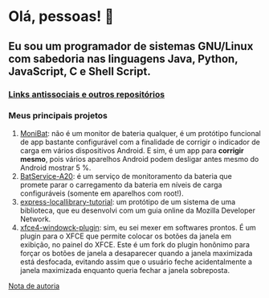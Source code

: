 # Olá, pessoas! 👋

## Eu sou um programador de sistemas GNU/Linux com sabedoria nas linguagens Java, Python, JavaScript, C e Shell Script.

### [Links antissociais e outros repositórios](https://cledsupper.github.io/)

### Meus principais projetos

1. [MoniBat](https://github.com/cledsupper/monibat): não é um monitor de bateria qualquer, é um protótipo funcional de app bastante configurável com a finalidade de corrigir o indicador de carga em vários dispositivos Android. E sim, é um app para **corrigir mesmo**, pois vários aparelhos Android podem desligar antes mesmo do Android mostrar 5 %.
2. [BatService-A20](https://github.com/cledsupper/batservice-a20): é um serviço de monitoramento da bateria que promete parar o carregamento da bateria em níveis de carga configuráveis (somente em aparelhos com root!).
3. [express-locallibrary-tutorial](https://github.com/cledsupper/express-locallibrary-tutorial): um protótipo de um sistema de uma biblioteca, que eu desenvolvi com um guia online da Mozilla Developer Network.
4. [xfce4-windowck-plugin](https://github.com/cledsupper/xfce4-windowck-plugin): sim, eu sei mexer em softwares prontos. É um plugin para o XFCE que permite colocar os botões da janela em exibição, no painel do XFCE. Este é um fork do plugin honônimo para forçar os botões de janela a desaparecer quando a janela maximizada está desfocada, evitando assim que o usuário feche acidentalmente a janela maximizada enquanto queria fechar a janela sobreposta.

[Nota de autoria](AUTORIA.md)
